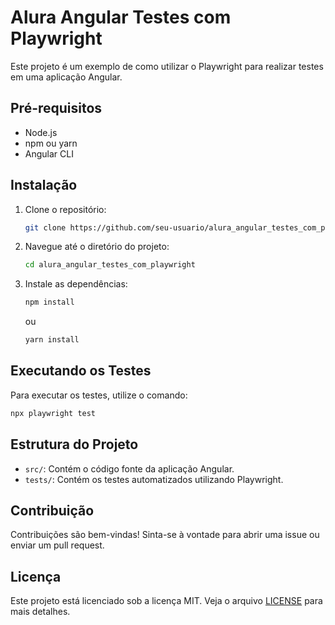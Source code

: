# Alura Angular Testes com Playwright

Este projeto é um exemplo de como utilizar o Playwright para realizar testes em uma aplicação Angular.

## Pré-requisitos

- Node.js
- npm ou yarn
- Angular CLI

## Instalação

1. Clone o repositório:
    ```bash
    git clone https://github.com/seu-usuario/alura_angular_testes_com_playwright.git
    ```
2. Navegue até o diretório do projeto:
    ```bash
    cd alura_angular_testes_com_playwright
    ```
3. Instale as dependências:
    ```bash
    npm install
    ```
    ou
    ```bash
    yarn install
    ```

## Executando os Testes

Para executar os testes, utilize o comando:
```bash
npx playwright test
```

## Estrutura do Projeto

- `src/`: Contém o código fonte da aplicação Angular.
- `tests/`: Contém os testes automatizados utilizando Playwright.

## Contribuição

Contribuições são bem-vindas! Sinta-se à vontade para abrir uma issue ou enviar um pull request.

## Licença

Este projeto está licenciado sob a licença MIT. Veja o arquivo [LICENSE](LICENSE) para mais detalhes.